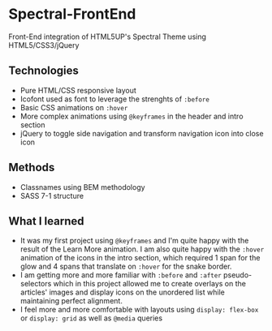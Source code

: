 # Spectral-FrontEnd
Front-End integration of HTML5UP's Spectral Theme using HTML5/CSS3/jQuery

## Technologies
- Pure HTML/CSS responsive layout
- Icofont used as font to leverage the strenghts of `:before`
- Basic CSS animations on `:hover`
- More complex animations using `@keyframes` in the header and intro section
- jQuery to toggle side navigation and transform navigation icon into close icon

## Methods
- Classnames using BEM methodology
- SASS 7-1 structure 

## What I learned
- It was my first project using `@keyframes` and I'm quite happy with the result of the Learn More animation. I am also quite happy with the `:hover` animation of the icons in the intro section, which required 1 span for the glow and 4 spans that translate on `:hover` for the snake border.
- I am getting more and more familiar with `:before` and `:after` pseudo-selectors which in this project allowed me to create overlays on the articles' images and display icons on the unordered list while maintaining perfect alignment.
- I feel more and more comfortable with layouts using `display: flex-box` or `display: grid` as well as `@media` queries
